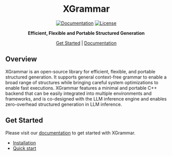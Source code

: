 <div align="center" id="top">

# XGrammar

[![Documentation](https://img.shields.io/badge/docs-latest-green)](https://xgrammar.mlc.ai/docs/)
[![License](https://img.shields.io/badge/license-apache_2-blue)](https://github.com/mlc-ai/xgrammar/blob/main/LICENSE)

**Efficient, Flexible and Portable Structured Generation**


[Get Started](#get-started) | [Documentation](https://xgrammar.mlc.ai/docs/) <!-- TODO: | [Blogpost](https://blog.mlc.ai/TODO) -->

</div>

## Overview


XGrammar is an open-source library for efficient, flexible, and portable structured generation.
It supports general context-free grammar to enable a broad range of structures while bringing careful system optimizations to enable fast executions.
XGrammar features a minimal and portable C++ backend that can be easily integrated into multiple environments and frameworks,
and is co-designed with the LLM inference engine and enables zero-overhead structured generation in LLM inference.
<!--
## Key Features

TODO
WebLLM reference https://github.com/mlc-ai/web-llm/#key-features, if we want to list key features.
-->


## Get Started

Please visit our [documentation](https://xgrammar.mlc.ai/docs/) to get started with XGrammar.
- [Installation](https://xgrammar.mlc.ai/docs/installation)
- [Quick start](https://xgrammar.mlc.ai/docs/quick_start)


<!--
## Links

TODO
- [Demo App: WebLLM Chat](https://chat.webllm.ai/)
- If you want to run LLM on native runtime, check out [MLC-LLM](https://github.com/mlc-ai/mlc-llm)
- You might also be interested in [Web Stable Diffusion](https://github.com/mlc-ai/web-stable-diffusion/).
-->
